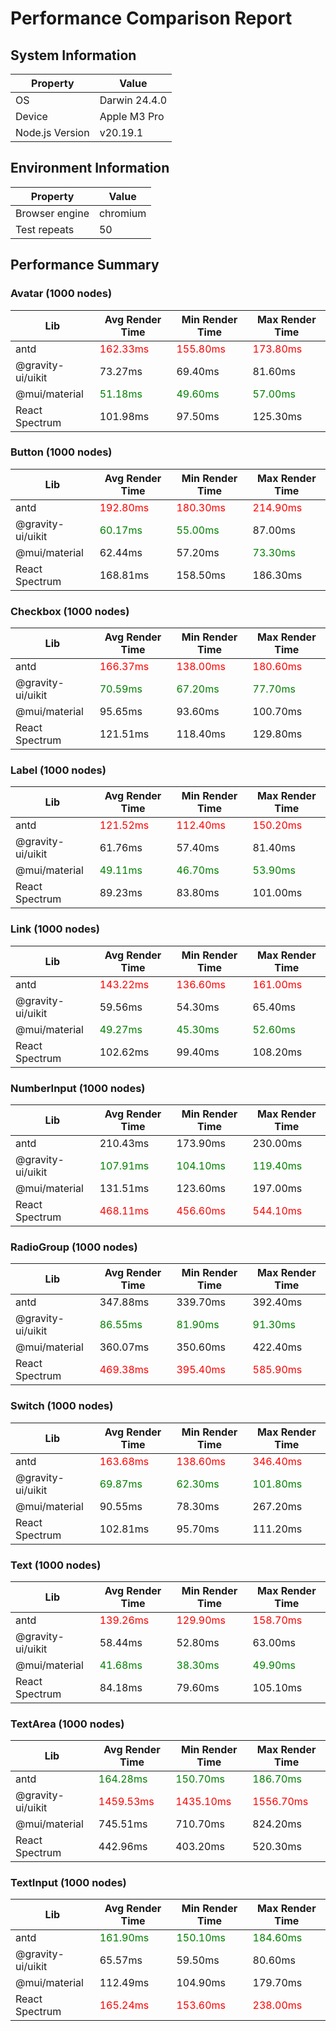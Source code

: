 # Performance Comparison Report

## System Information

| Property        | Value         |
| --------------- | ------------- |
| OS              | Darwin 24.4.0 |
| Device          | Apple M3 Pro  |
| Node.js Version | v20.19.1      |

## Environment Information

| Property       | Value    |
| -------------- | -------- |
| Browser engine | chromium |
| Test repeats   | 50       |

## Performance Summary

### Avatar (1000 nodes)

| Lib               | Avg Render Time                           | Min Render Time                           | Max Render Time                           |
| ----------------- | ----------------------------------------- | ----------------------------------------- | ----------------------------------------- |
| antd              | <span style="color: red">162.33ms</span>  | <span style="color: red">155.80ms</span>  | <span style="color: red">173.80ms</span>  |
| @gravity-ui/uikit | 73.27ms                                   | 69.40ms                                   | 81.60ms                                   |
| @mui/material     | <span style="color: green">51.18ms</span> | <span style="color: green">49.60ms</span> | <span style="color: green">57.00ms</span> |
| React Spectrum    | 101.98ms                                  | 97.50ms                                   | 125.30ms                                  |

### Button (1000 nodes)

| Lib               | Avg Render Time                           | Min Render Time                           | Max Render Time                           |
| ----------------- | ----------------------------------------- | ----------------------------------------- | ----------------------------------------- |
| antd              | <span style="color: red">192.80ms</span>  | <span style="color: red">180.30ms</span>  | <span style="color: red">214.90ms</span>  |
| @gravity-ui/uikit | <span style="color: green">60.17ms</span> | <span style="color: green">55.00ms</span> | 87.00ms                                   |
| @mui/material     | 62.44ms                                   | 57.20ms                                   | <span style="color: green">73.30ms</span> |
| React Spectrum    | 168.81ms                                  | 158.50ms                                  | 186.30ms                                  |

### Checkbox (1000 nodes)

| Lib               | Avg Render Time                           | Min Render Time                           | Max Render Time                           |
| ----------------- | ----------------------------------------- | ----------------------------------------- | ----------------------------------------- |
| antd              | <span style="color: red">166.37ms</span>  | <span style="color: red">138.00ms</span>  | <span style="color: red">180.60ms</span>  |
| @gravity-ui/uikit | <span style="color: green">70.59ms</span> | <span style="color: green">67.20ms</span> | <span style="color: green">77.70ms</span> |
| @mui/material     | 95.65ms                                   | 93.60ms                                   | 100.70ms                                  |
| React Spectrum    | 121.51ms                                  | 118.40ms                                  | 129.80ms                                  |

### Label (1000 nodes)

| Lib               | Avg Render Time                           | Min Render Time                           | Max Render Time                           |
| ----------------- | ----------------------------------------- | ----------------------------------------- | ----------------------------------------- |
| antd              | <span style="color: red">121.52ms</span>  | <span style="color: red">112.40ms</span>  | <span style="color: red">150.20ms</span>  |
| @gravity-ui/uikit | 61.76ms                                   | 57.40ms                                   | 81.40ms                                   |
| @mui/material     | <span style="color: green">49.11ms</span> | <span style="color: green">46.70ms</span> | <span style="color: green">53.90ms</span> |
| React Spectrum    | 89.23ms                                   | 83.80ms                                   | 101.00ms                                  |

### Link (1000 nodes)

| Lib               | Avg Render Time                           | Min Render Time                           | Max Render Time                           |
| ----------------- | ----------------------------------------- | ----------------------------------------- | ----------------------------------------- |
| antd              | <span style="color: red">143.22ms</span>  | <span style="color: red">136.60ms</span>  | <span style="color: red">161.00ms</span>  |
| @gravity-ui/uikit | 59.56ms                                   | 54.30ms                                   | 65.40ms                                   |
| @mui/material     | <span style="color: green">49.27ms</span> | <span style="color: green">45.30ms</span> | <span style="color: green">52.60ms</span> |
| React Spectrum    | 102.62ms                                  | 99.40ms                                   | 108.20ms                                  |

### NumberInput (1000 nodes)

| Lib               | Avg Render Time                            | Min Render Time                            | Max Render Time                            |
| ----------------- | ------------------------------------------ | ------------------------------------------ | ------------------------------------------ |
| antd              | 210.43ms                                   | 173.90ms                                   | 230.00ms                                   |
| @gravity-ui/uikit | <span style="color: green">107.91ms</span> | <span style="color: green">104.10ms</span> | <span style="color: green">119.40ms</span> |
| @mui/material     | 131.51ms                                   | 123.60ms                                   | 197.00ms                                   |
| React Spectrum    | <span style="color: red">468.11ms</span>   | <span style="color: red">456.60ms</span>   | <span style="color: red">544.10ms</span>   |

### RadioGroup (1000 nodes)

| Lib               | Avg Render Time                           | Min Render Time                           | Max Render Time                           |
| ----------------- | ----------------------------------------- | ----------------------------------------- | ----------------------------------------- |
| antd              | 347.88ms                                  | 339.70ms                                  | 392.40ms                                  |
| @gravity-ui/uikit | <span style="color: green">86.55ms</span> | <span style="color: green">81.90ms</span> | <span style="color: green">91.30ms</span> |
| @mui/material     | 360.07ms                                  | 350.60ms                                  | 422.40ms                                  |
| React Spectrum    | <span style="color: red">469.38ms</span>  | <span style="color: red">395.40ms</span>  | <span style="color: red">585.90ms</span>  |

### Switch (1000 nodes)

| Lib               | Avg Render Time                           | Min Render Time                           | Max Render Time                            |
| ----------------- | ----------------------------------------- | ----------------------------------------- | ------------------------------------------ |
| antd              | <span style="color: red">163.68ms</span>  | <span style="color: red">138.60ms</span>  | <span style="color: red">346.40ms</span>   |
| @gravity-ui/uikit | <span style="color: green">69.87ms</span> | <span style="color: green">62.30ms</span> | <span style="color: green">101.80ms</span> |
| @mui/material     | 90.55ms                                   | 78.30ms                                   | 267.20ms                                   |
| React Spectrum    | 102.81ms                                  | 95.70ms                                   | 111.20ms                                   |

### Text (1000 nodes)

| Lib               | Avg Render Time                           | Min Render Time                           | Max Render Time                           |
| ----------------- | ----------------------------------------- | ----------------------------------------- | ----------------------------------------- |
| antd              | <span style="color: red">139.26ms</span>  | <span style="color: red">129.90ms</span>  | <span style="color: red">158.70ms</span>  |
| @gravity-ui/uikit | 58.44ms                                   | 52.80ms                                   | 63.00ms                                   |
| @mui/material     | <span style="color: green">41.68ms</span> | <span style="color: green">38.30ms</span> | <span style="color: green">49.90ms</span> |
| React Spectrum    | 84.18ms                                   | 79.60ms                                   | 105.10ms                                  |

### TextArea (1000 nodes)

| Lib               | Avg Render Time                            | Min Render Time                            | Max Render Time                            |
| ----------------- | ------------------------------------------ | ------------------------------------------ | ------------------------------------------ |
| antd              | <span style="color: green">164.28ms</span> | <span style="color: green">150.70ms</span> | <span style="color: green">186.70ms</span> |
| @gravity-ui/uikit | <span style="color: red">1459.53ms</span>  | <span style="color: red">1435.10ms</span>  | <span style="color: red">1556.70ms</span>  |
| @mui/material     | 745.51ms                                   | 710.70ms                                   | 824.20ms                                   |
| React Spectrum    | 442.96ms                                   | 403.20ms                                   | 520.30ms                                   |

### TextInput (1000 nodes)

| Lib               | Avg Render Time                            | Min Render Time                            | Max Render Time                            |
| ----------------- | ------------------------------------------ | ------------------------------------------ | ------------------------------------------ |
| antd              | <span style="color: green">161.90ms</span> | <span style="color: green">150.10ms</span> | <span style="color: green">184.60ms</span> |
| @gravity-ui/uikit | 65.57ms                                    | 59.50ms                                    | 80.60ms                                    |
| @mui/material     | 112.49ms                                   | 104.90ms                                   | 179.70ms                                   |
| React Spectrum    | <span style="color: red">165.24ms</span>   | <span style="color: red">153.60ms</span>   | <span style="color: red">238.00ms</span>   |
